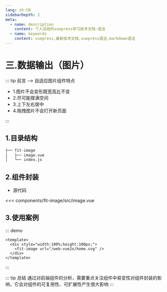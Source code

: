 ```yaml
---
lang: zh-CN
sidebarDepth: 2
meta:
  - name: description
    content: 个人总结的vuepress学习技术文档-语法
  - name: keywords
    content: vuepress,最新技术文档,vuepress语法,markdown语法
---
```


# 三.数据输出（图片）

::: tip 前言 --> 自适应图片组件特点

- 1.图片不会变形既宽高比不变
- 2.尽可能撑满空间
- 3.上下左右居中
- 4.拖拽图片不会打开新页面

:::

## 1.目录结构

```sh
├── fit-image
│   ├── image.vue
│   └── index.js
```

## 2.组件封装

- 源代码

<<< components/fit-image/src/image.vue

## 3.使用案例

::: demo

```vue
<template>
  <div style="width:100%;height:100px;">
    <fit-image url="/web-vue2x/home.svg" />
  </div>
</template>
```

:::

::: tip 总结
通过对前端组件的分析，需要重点关注组件中易变性对组件封装的影响，它会对组件的可复用性、可扩展性产生很大影响
:::
